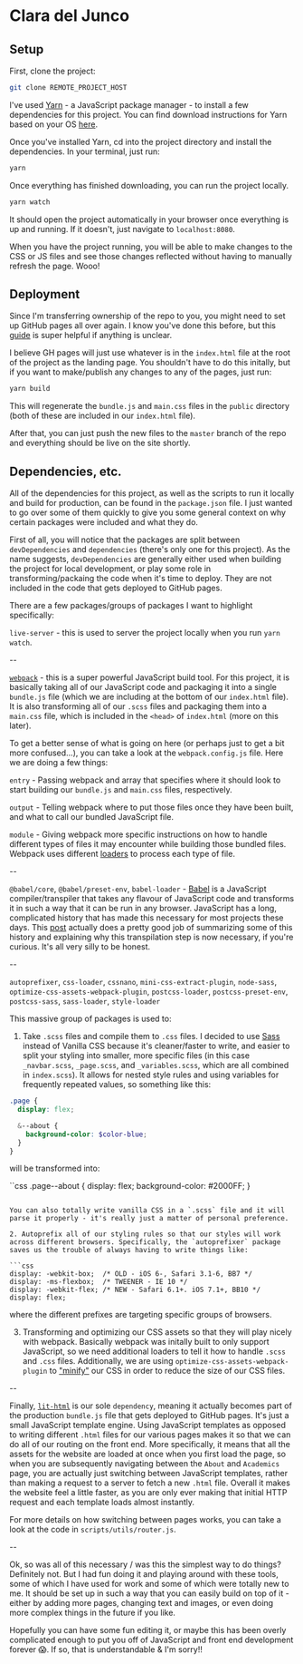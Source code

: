 # Clara del Junco

## Setup

First, clone the project:

```sh
git clone REMOTE_PROJECT_HOST
```

I've used [Yarn](https://yarnpkg.com/lang/en/) - a JavaScript package manager - to install a few dependencies for this project. You can find download instructions for Yarn based on your OS [here](https://yarnpkg.com/en/docs/install#mac-stable).

Once you've installed Yarn, cd into the project directory and install the dependencies. In your terminal, just run:

```sh
yarn
```

Once everything has finished downloading, you can run the project locally. 

```sh
yarn watch
```

It should open the project automatically in your browser once everything is up and running. If it doesn't, just navigate to `localhost:8080`.

When you have the project running, you will be able to make changes to the CSS or JS files and see those changes reflected without having to manually refresh the page. Wooo!

## Deployment

Since I'm transferring ownership of the repo to you, you might need to set up GitHub pages all over again. I know you've done this before, but this [guide](https://help.github.com/en/articles/configuring-a-publishing-source-for-github-pages) is super helpful if anything is unclear.

I believe GH pages will just use whatever is in the `index.html` file at the root of the project as the landing page. You shouldn't have to do this initally, but if you want to make/publish any changes to any of the pages, just run:

```sh
yarn build
```

This will regenerate the `bundle.js` and `main.css` files in the `public` directory (both of these are included in our `index.html` file). 

After that, you can just push the new files to the `master` branch of the repo and everything should be live on the site shortly.

## Dependencies, etc.

All of the dependencies for this project, as well as the scripts to run it locally and build for production, can be found in the `package.json` file. I just wanted to go over some of them quickly to give you some general context on why certain packages were included and what they do.

First of all, you will notice that the packages are split between `devDependencies` and `dependencies` (there's only one for this project). As the name suggests, `devDependencies` are generally either used when building the project for local development, or play some role in transforming/packaing the code when it's time to deploy. They are not included in the code that gets deployed to GitHub pages. 

There are a few packages/groups of packages I want to highlight specifically:

`live-server` - this is used to server the project locally when you run `yarn watch`.

--

[`webpack`](https://webpack.js.org/) - this is a super powerful JavaScript build tool. For this project, it is basically taking all of our JavaScript code and packaging it into a single `bundle.js` file (which we are including at the bottom of our `index.html` file). It is also transforming all of our `.scss` files and packaging them into a `main.css` file, which is included in the `<head>` of `index.html` (more on this later).

To get a better sense of what is going on here (or perhaps just to get a bit more confused...), you can take a look at the `webpack.config.js` file. Here we are doing a few things:

`entry` - Passing webpack and array that specifies where it should look to start building our `bundle.js` and `main.css` files, respectively.

`output` - Telling webpack where to put those files once they have been built, and what to call our bundled JavaScript file.

`module` - Giving webpack more specific instructions on how to handle different types of files it may encounter while building those bundled files. Webpack uses different [loaders](https://webpack.js.org/loaders/) to process each type of file.

--

`@babel/core`, `@babel/preset-env`, `babel-loader` - [Babel](https://babeljs.io/) is a JavaScript compiler/transpiler that takes any flavour of JavaScript code and transforms it in such a way that it can be run in any browser. JavaScript has a long, complicated history that has made this necessary for most projects these days. This [post](https://mgadams.com/modern-javascript-development-part-1-d271f3790c1c?gi=87113280105f) actually does a pretty good job of summarizing some of this history and explaining why this transpilation step is now necessary, if you're curious. It's all very silly to be honest.

--

`autoprefixer`, `css-loader`, `cssnano`, `mini-css-extract-plugin`, `node-sass`, `optimize-css-assets-webpack-plugin`, `postcss-loader`, `postcss-preset-env`, `postcss-sass`, `sass-loader`, `style-loader`

This massive group of packages is used to:

1. Take `.scss` files and compile them to `.css` files. I decided to use [Sass](https://sass-lang.com/) instead of Vanilla CSS because it's cleaner/faster to write, and easier to split your styling into smaller, more specific files (in this case `_navbar.scss`, `_page.scss`, and `_variables.scss`, which are all combined in `index.scss`). It allows for nested style rules and using variables for frequently repeated values, so something like this:

```scss
.page {
  display: flex;

  &--about {
    background-color: $color-blue;
  }
}
```

will be transformed into:

``css
.page--about {
  display: flex;
  background-color: #2000FF;
}
```

You can also totally write vanilla CSS in a `.scss` file and it will parse it properly - it's really just a matter of personal preference.

2. Autoprefix all of our styling rules so that our styles will work across different browsers. Specifically, the `autoprefixer` package saves us the trouble of always having to write things like:

```css
display: -webkit-box;  /* OLD - iOS 6-, Safari 3.1-6, BB7 */
display: -ms-flexbox;  /* TWEENER - IE 10 */
display: -webkit-flex; /* NEW - Safari 6.1+. iOS 7.1+, BB10 */
display: flex;
```

where the different prefixes are targeting specific groups of browsers.

3. Transforming and optimizing our CSS assets so that they will play nicely with webpack. Basically webpack was initally built to only support JavaScript, so we need additional loaders to tell it how to handle `.scss` and `.css` files. Additionally, we are using `optimize-css-assets-webpack-plugin` to ["minify"](https://developers.google.com/web/tools/lighthouse/audits/minify-css) our CSS in order to reduce the size of our CSS files.

--

Finally, [`lit-html`](https://github.com/polymer/lit-html) is our sole `dependency`, meaning it actually becomes part of the production `bundle.js` file that gets deployed to GitHub pages. It's just a small JavaScript template engine. Using JavaScript templates as opposed to writing different `.html` files for our various pages makes it so that we can do all of our routing on the front end. More specifically, it means that all the assets for the website are loaded at once when you first load the page, so when you are subsequently navigating between the `About` and `Academics` page, you are actually just switching between JavaScript templates, rather than making a request to a server to fetch a new `.html` file. Overall it makes the website feel a little faster, as you are only ever making that initial HTTP request and each template loads almost instantly.

For more details on how switching between pages works, you can take a look at the code in `scripts/utils/router.js`.

--

Ok, so was all of this necessary / was this the simplest way to do things? Definitely not. But I had fun doing it and playing around with these tools, some of which I have used for work and some of which were totally new to me. It should be set up in such a way that you can easily build on top of it - either by adding more pages, changing text and images, or even doing more complex things in the future if you like.

Hopefully you can have some fun editing it, or maybe this has been overly complicated enough to put you off of JavaScript and front end development forever 😱. If so, that is understandable & I'm sorry!!